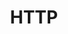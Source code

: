---
sidebar_position: 5
slug: /docs/extras/desenvolvimento-web/http
title: "HTTP"
description: "Aprenda sobre HTPP, HTTPS, requests e reponses"
---